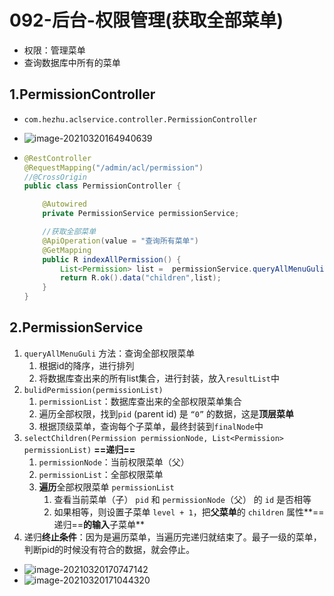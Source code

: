 # 092-后台-权限管理(获取全部菜单)

* 权限：管理菜单
* 查询数据库中所有的菜单

## 1.PermissionController

* `com.hezhu.aclservice.controller.PermissionController`

* ![image-20210320164940639](https://raw.githubusercontent.com/TWDH/Leetcode-From-Zero/pictures/img/image-20210320164940639.png)

* ```java
  @RestController
  @RequestMapping("/admin/acl/permission")
  //@CrossOrigin
  public class PermissionController {
  
      @Autowired
      private PermissionService permissionService;
  
      //获取全部菜单
      @ApiOperation(value = "查询所有菜单")
      @GetMapping
      public R indexAllPermission() {
          List<Permission> list =  permissionService.queryAllMenuGuli();
          return R.ok().data("children",list);
      }
  }
  ```

## 2.PermissionService

1. `queryAllMenuGuli` 方法：查询全部权限菜单
   1. 根据id的降序，进行排列
   2. 将数据库查出来的所有list集合，进行封装，放入`resultList`中
2. `bulidPermission(permissionList)`
   1. `permissionList`：数据库查出来的全部权限菜单集合
   2. 遍历全部权限，找到`pid` (parent id) 是 `“0”` 的数据，这是**顶层菜单**
   3. 根据顶级菜单，查询每个子菜单，最终封装到`finalNode`中
3. `selectChildren(Permission permissionNode, List<Permission> permissionList)` **==递归==**
   1. `permissionNode`：当前权限菜单（父）
   2. `permissionList`：全部权限菜单
   3. **遍历**全部权限菜单 `permissionList`
      1. 查看当前菜单（子） `pid` 和 `permissionNode`（父） 的 `id` 是否相等
      2. 如果相等，则设置子菜单 `level + 1`，把**父菜单**的 `children` 属性**==递归==**的输入**子菜单**
4. 递归**终止条件**：因为是遍历菜单，当遍历完递归就结束了。最子一级的菜单，判断pid的时候没有符合的数据，就会停止。

* ![image-20210320170747142](https://raw.githubusercontent.com/TWDH/Leetcode-From-Zero/pictures/img/image-20210320170747142.png)
* ![image-20210320171044320](https://raw.githubusercontent.com/TWDH/Leetcode-From-Zero/pictures/img/image-20210320171044320.png)

